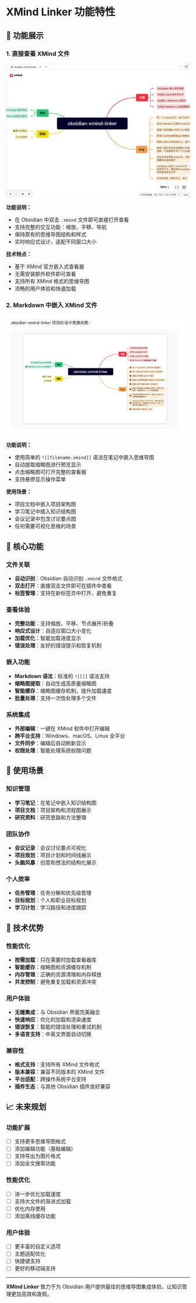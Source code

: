 # XMind Linker 功能特性

## 📸 功能展示

### 1. 直接查看 XMind 文件
![XMind 查看器效果](image01.png)

**功能说明：**
- 在 Obsidian 中双击 `.xmind` 文件即可直接打开查看
- 支持完整的交互功能：缩放、平移、导航
- 保持原有的思维导图结构和样式
- 实时响应式设计，适配不同窗口大小

**技术特点：**
- 基于 XMind 官方嵌入式查看器
- 无需安装额外软件即可查看
- 支持所有 XMind 格式的思维导图
- 流畅的用户体验和快速加载

### 2. Markdown 中嵌入 XMind 文件
![嵌入 XMind 文件](image02.png)

**功能说明：**
- 使用简单的 `![[filename.xmind]]` 语法在笔记中嵌入思维导图
- 自动提取缩略图进行预览显示
- 点击缩略图可打开完整的查看器
- 支持悬停显示操作菜单

**使用场景：**
- 项目文档中嵌入项目架构图
- 学习笔记中插入知识结构图
- 会议记录中包含讨论要点图
- 任何需要可视化思维的场景

## 🔧 核心功能

### 文件关联
- **自动识别**：Obsidian 自动识别 `.xmind` 文件格式
- **双击打开**：直接双击文件即可在插件中查看
- **标签管理**：支持在新标签页中打开，避免重复

### 查看体验
- **完整功能**：支持缩放、平移、节点展开/折叠
- **响应式设计**：自适应窗口大小变化
- **加载优化**：智能加载进度显示
- **错误处理**：友好的错误提示和恢复机制

### 嵌入功能
- **Markdown 语法**：标准的 `![[]]` 语法支持
- **缩略图提取**：自动生成高质量缩略图
- **智能缓存**：缩略图缓存机制，提升加载速度
- **批量处理**：支持一次性处理多个文件

### 系统集成
- **外部编辑**：一键在 XMind 软件中打开编辑
- **跨平台支持**：Windows、macOS、Linux 全平台
- **文件同步**：编辑后自动刷新显示
- **权限处理**：智能处理系统权限问题

## 🎯 使用场景

### 知识管理
- **学习笔记**：在笔记中嵌入知识结构图
- **项目文档**：项目架构和流程图展示
- **研究资料**：研究思路和方法整理

### 团队协作
- **会议记录**：会议讨论要点可视化
- **项目规划**：项目计划和时间线展示
- **头脑风暴**：创意和想法的结构化展示

### 个人效率
- **任务管理**：任务分解和优先级管理
- **目标规划**：个人和职业目标规划
- **学习计划**：学习路径和进度跟踪

## 🚀 技术优势

### 性能优化
- **按需加载**：只在需要时加载查看器库
- **智能缓存**：缩略图和资源缓存机制
- **内存管理**：正确的资源清理和内存释放
- **并发控制**：避免重复加载和资源冲突

### 用户体验
- **无缝集成**：与 Obsidian 界面完美融合
- **快速响应**：优化的加载和渲染速度
- **错误恢复**：智能的错误处理和重试机制
- **多语言支持**：中英文界面自动切换

### 兼容性
- **格式支持**：支持所有 XMind 文件格式
- **版本兼容**：兼容不同版本的 XMind 文件
- **平台适配**：跨操作系统平台支持
- **插件生态**：与其他 Obsidian 插件良好兼容

## 📈 未来规划

### 功能扩展
- [ ] 支持更多思维导图格式
- [ ] 添加编辑功能（基础编辑）
- [ ] 支持导出为图片格式
- [ ] 添加全文搜索功能

### 性能优化
- [ ] 进一步优化加载速度
- [ ] 支持大文件的渐进式加载
- [ ] 优化内存使用
- [ ] 添加离线缓存功能

### 用户体验
- [ ] 更丰富的自定义选项
- [ ] 主题适配优化
- [ ] 快捷键支持
- [ ] 更好的移动端支持

---

**XMind Linker** 致力于为 Obsidian 用户提供最佳的思维导图集成体验，让知识管理更加高效和直观。 